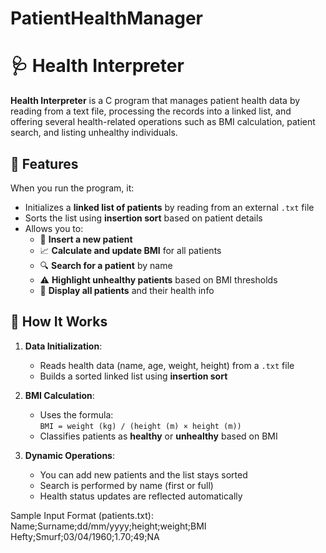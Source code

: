# PatientHealthManager

# 🩺 Health Interpreter

**Health Interpreter** is a C program that manages patient health data by reading from a text file, processing the records into a linked list, and offering several health-related operations such as BMI calculation, patient search, and listing unhealthy individuals.

## 📌 Features

When you run the program, it:
- Initializes a **linked list of patients** by reading from an external `.txt` file
- Sorts the list using **insertion sort** based on patient details
- Allows you to:
  - 📝 **Insert a new patient**
  - 📈 **Calculate and update BMI** for all patients
  - 🔍 **Search for a patient** by name
  - ⚠️ **Highlight unhealthy patients** based on BMI thresholds
  - 👥 **Display all patients** and their health info

## 🧠 How It Works

1. **Data Initialization**:
   - Reads health data (name, age, weight, height) from a `.txt` file
   - Builds a sorted linked list using **insertion sort**

2. **BMI Calculation**:
   - Uses the formula:  
     `BMI = weight (kg) / (height (m) × height (m))`
   - Classifies patients as **healthy** or **unhealthy** based on BMI

3. **Dynamic Operations**:
   - You can add new patients and the list stays sorted
   - Search is performed by name (first or full)
   - Health status updates are reflected automatically
     
Sample Input Format (patients.txt):
Name;Surname;dd/mm/yyyy;height;weight;BMI
Hefty;Smurf;03/04/1960;1.70;49;NA

